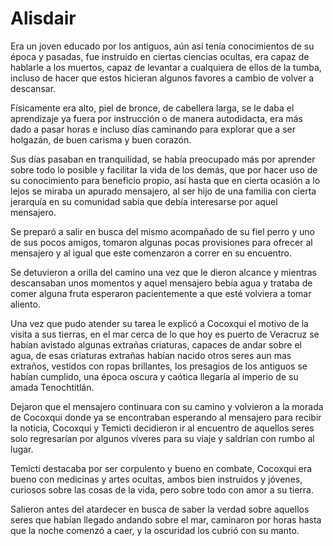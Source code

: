 # Alisdair

Era un joven educado por los antiguos, aún así tenía conocimientos de su época y pasadas, fue instruido en ciertas ciencias ocultas, era capaz de hablarle a los muertos, capaz de levantar a cualquiera de ellos de la tumba, incluso de hacer que estos hicieran algunos favores a cambio de volver a descansar.

Físicamente era alto, piel de bronce, de cabellera larga, se le daba el aprendizaje ya fuera por instrucción o de manera autodidacta, era más dado a pasar horas e incluso días caminando para explorar que a ser holgazán, de buen carisma y buen corazón.

Sus días pasaban en tranquilidad, se había preocupado más por aprender sobre todo lo posible y facilitar la vida de los demás, que por hacer uso de su conocimiento para beneficio propio, así hasta que en cierta ocasión a lo lejos se miraba un apurado mensajero, al ser hijo de una familia con cierta jerarquía en su comunidad sabía que debía interesarse por aquel mensajero.

Se preparó a salir en busca del mismo acompañado de su fiel perro y uno de sus pocos amigos, tomaron algunas pocas provisiones para ofrecer al mensajero y al igual que este comenzaron a correr en su encuentro.

Se detuvieron a orilla del camino una vez que le dieron alcance y mientras descansaban unos momentos y aquel mensajero bebía agua y trataba de comer alguna fruta esperaron pacientemente a que esté volviera a tomar aliento.

Una vez que pudo atender su tarea le explicó a Cocoxqui el motivo de la visita a sus tierras, en el mar cerca de lo que hoy es puerto de Veracruz se habían avistado algunas extrañas criaturas, capaces de andar sobre el agua, de esas criaturas extrañas habían nacido otros seres aun mas extraños, vestidos con ropas brillantes, los presagios de los antiguos se habían cumplido, una época oscura y caótica llegaría al imperio de su amada Tenochtitlán.

Dejaron que el mensajero continuara con su camino y volvieron a la morada de Cocoxqui donde ya se encontraban esperando al mensajero para recibir la noticia, Cocoxqui y Temicti decidieron ir al encuentro de aquellos seres solo regresarían por algunos víveres para su viaje y saldrían con rumbo al lugar.

Temicti destacaba por ser corpulento y bueno en combate, Cocoxqui era bueno con medicinas y artes ocultas, ambos bien instruidos y jóvenes, curiosos sobre las cosas de la vida, pero sobre todo con amor a su tierra.

Salieron antes del atardecer en busca de saber la verdad sobre aquellos seres que habían llegado andando sobre el mar, caminaron por horas hasta que la noche comenzó a caer, y la oscuridad los cubrió con su manto.

